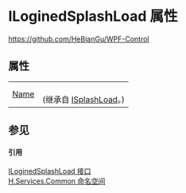 # ILoginedSplashLoad 属性
https://github.com/HeBianGu/WPF-Control



## 属性
<table>
<tr>
<td><a href="0db8fede-529c-3c1d-7bba-cea37d1133d6">Name</a></td>
<td><br />(继承自 <a href="c2944c70-4b38-02ed-ec2c-d05361d2bc6f">ISplashLoad</a>。)</td></tr>
</table>

## 参见


#### 引用
<a href="6911fa40-b35d-46fa-eacf-7b408f6493c6">ILoginedSplashLoad 接口</a>  
<a href="b9cdd84f-6623-a51a-f53b-465103ced202">H.Services.Common 命名空间</a>  
